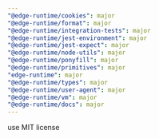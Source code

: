 ```yaml
---
"@edge-runtime/cookies": major
"@edge-runtime/format": major
"@edge-runtime/integration-tests": major
"@edge-runtime/jest-environment": major
"@edge-runtime/jest-expect": major
"@edge-runtime/node-utils": major
"@edge-runtime/ponyfill": major
"@edge-runtime/primitives": major
"edge-runtime": major
"@edge-runtime/types": major
"@edge-runtime/user-agent": major
"@edge-runtime/vm": major
"@edge-runtime/docs": major
---
```


use MIT license
